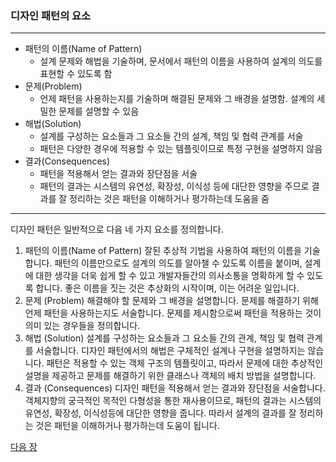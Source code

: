 ### 디자인 패턴의 요소
***
* 패턴의 이름(Name of Pattern)
    * 설계 문제와 해법을 기술하며, 문서에서 패턴의 이름을 사용하여 설계의 의도를 표현할 수 있도록 함
* 문제(Problem)
    * 언제 패턴을 사용하는지를 기술하며 해결된 문제와 그 배경을 설명함. 설계의 세밀한 문제를 설명할 수 있음
* 해법(Solution)
    * 설계를 구성하는 요소들과 그 요소들 간의 설계, 책임 및 협력 관계를 서술
    * 패턴은 다양한 경우에 적용할 수 있는 템플릿이므로 특정 구현을 설명하지 않음
* 결과(Consequences)
    * 패턴을 적용해서 얻는 결과와 장단점을 서술
    * 패턴의 결과는 시스템의 유연성, 확장성, 이식성 등에 대단한 영향을 주므로 결과를 잘 정리하는 것은 패턴을 이해하거나 평가하는데 도움을 줌
***

디자인 패턴은 일반적으로 다음 네 가지 요소를 정의합니다.

1. 패턴의 이름(Name of Pattern)
잘된 추상적 기법을 사용하여 패턴의 이름을 기술합니다. 패턴의 이름만으로도 설계의 의도를 알아챌 수 있도록 이름을 붙이며, 설계에 대한 생각을 더욱 쉽게 할 수 있고 개발자들간의 의사소통을 명확하게 할 수 있도록 합니다. 좋은 이름을 짓는 것은 추상화의 시작이며, 이는 어려운 일입니다.
2. 문제 (Problem)
해결해야 할 문제와 그 배경을 설명합니다. 문제를 해결하기 위해 언제 패턴을 사용하는지도 서술합니다. 문제를 제시함으로써 패턴을 적용하는 것이 의미 있는 경우들을 정의합니다.
3. 해법 (Solution)
설계를 구성하는 요소들과 그 요소들 간의 관계, 책임 및 협력 관계를 서술합니다. 디자인 패턴에서의 해법은 구체적인 설계나 구현을 설명하지는 않습니다. 패턴은 적용할 수 있는 객체 구조의 템플릿이고, 따라서 문제에 대한 추상적인 설명을 제공하고 문제를 해결하기 위한 클래스나 객체의 배치 방법을 설명합니다.
4. 결과 (Consequences)
디자인 패턴을 적용해서 얻는 결과와 장단점을 서술합니다. 객체지향의 궁극적인 목적인 다형성을 통한 재사용이므로, 패턴의 결과는 시스템의 유연성, 확장성, 이식성등에 대단한 영향을 줍니다. 따라서 설계의 결과를 잘 정리하는 것은 패턴을 이해하거나 평가하는데 도움이 됩니다.

<a href="./04_디자인_패턴의_분류.md">다음 장</a>
